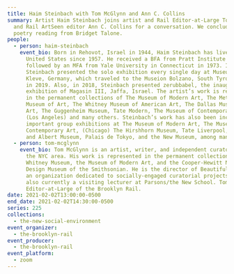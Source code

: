 ```yaml
---
title: Haim Steinbach with Tom McGlynn and Ann C. Collins
summary: Artist Haim Steinbach joins artist and Rail Editor-at-Large Tom McGlynn
  and Rail ArtSeen editor Ann C. Collins for a conversation. We conclude with a
  poetry reading from Bridget Talone.
people:
  - person: haim-steinbach
    event_bio: Born in Rehovot, Israel in 1944, Haim Steinbach has lived in the
      United States since 1957. He received a BFA from Pratt Institute in 1968,
      followed by an MFA from Yale University in Connecticut in 1973. In 2018,
      Steinbach presented the solo exhibition every single day at Museum Kurhaus
      Kleve, Germany, which traveled to the Museion Bolzano, South Tyrol, Italy
      in 2019. Also, in 2018, Steinbach presented zerubbabel, the inaugural
      exhibition of Magasin III, Jaffa, Israel. The artist’s work is represented
      in the permanent collections of The Museum of Modern Art, The Metropolitan
      Museum of Art, The Whitney Museum of American Art, The Dallas Museum of
      Art, The Guggenheim Museum, Tate Modern, The Museum of Contemporary Art,
      (Los Angeles) and many others. Steinbach’s work has also been included in
      important group exhibitions at The Museum of Modern Art, The Museum of
      Contemporary Art, (Chicago) The Hirshhorn Museum, Tate Liverpool, Victoria
      and Albert Museum, Palais de Tokyo, and the New Museum, among many others.
  - person: tom-mcglynn
    event_bio: Tom McGlynn is an artist, writer, and independent curator based in
      the NYC area. His work is represented in the permanent collections of the
      Whitney Museum, the Museum of Modern Art, and the Cooper-Hewitt National
      Design Museum of the Smithsonian. He is the director of Beautiful Fields,
      an organization dedicated to socially-engaged curatorial projects, and is
      also currently a visiting lecturer at Parsons/the New School. Tom is an
      Editor-at-Large of the Brooklyn Rail.
date: 2021-02-02T13:00:00-0500
end_date: 2021-02-02T14:30:00-0500
series: 225
collections:
  - the-new-social-environment
event_organizer:
  - the-brooklyn-rail
event_producer:
  - the-brooklyn-rail
event_platform:
  - zoom
---
```

